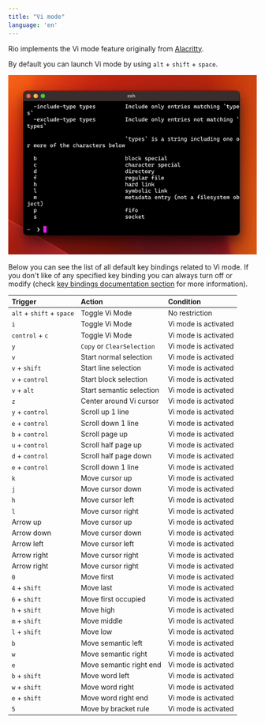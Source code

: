 ```yaml
---
title: "Vi mode"
language: 'en'
---
```


Rio implements the Vi mode feature originally from [Alacritty](https://github.com/alacritty/alacritty/blob/master/docs/features.md#vi-mode).

By default you can launch Vi mode by using `alt` + `shift` + `space`.

![Demo Vi mode](../../static/assets/features/demo-vi-mode.gif)

Below you can see the list of all default key bindings related to Vi mode. If you don't like of any specified key binding you can always turn off or modify (check [key bindings documentation section](/rio/docs/documentation/key-bindings) for more information).

| Trigger | Action | Condition |
| :-- | :-- | :-- |
| `alt` + `shift` + `space` | Toggle Vi Mode | No restriction |
| `i` | Toggle Vi Mode | Vi mode is activated |
| `control` + `c` | Toggle Vi Mode | Vi mode is activated |
| `y` | `Copy` or `ClearSelection` | Vi mode is activated |
| `v` | Start normal selection | Vi mode is activated |
| `v` + `shift` | Start line selection | Vi mode is activated |
| `v` + `control` | Start block selection | Vi mode is activated |
| `v` + `alt` | Start semantic selection | Vi mode is activated |
| `z` | Center around Vi cursor | Vi mode is activated |
| `y` + `control` | Scroll up 1 line | Vi mode is activated |
| `e` + `control` | Scroll down 1 line | Vi mode is activated |
| `b` + `control` | Scroll page up | Vi mode is activated |
| `u` + `control` | Scroll half page up | Vi mode is activated |
| `d` + `control` | Scroll half page down | Vi mode is activated |
| `e` + `control` | Scroll down 1 line | Vi mode is activated |
| `k` | Move cursor up | Vi mode is activated |
| `j` | Move cursor down | Vi mode is activated |
| `h` | Move cursor left | Vi mode is activated |
| `l` | Move cursor right | Vi mode is activated |
| Arrow up | Move cursor up | Vi mode is activated |
| Arrow down | Move cursor down | Vi mode is activated |
| Arrow left | Move cursor left | Vi mode is activated |
| Arrow right | Move cursor right | Vi mode is activated |
| Arrow right | Move cursor right | Vi mode is activated |
| `0` | Move first | Vi mode is activated |
| `4` + `shift` | Move last | Vi mode is activated |
| `6` + `shift` | Move first occupied | Vi mode is activated |
| `h` + `shift` | Move high | Vi mode is activated |
| `m` + `shift` | Move middle | Vi mode is activated |
| `l` + `shift` | Move low | Vi mode is activated |
| `b` | Move semantic left | Vi mode is activated |
| `w` | Move semantic right | Vi mode is activated |
| `e` | Move semantic right end | Vi mode is activated |
| `b` + `shift` | Move word left | Vi mode is activated |
| `w` + `shift` | Move word right | Vi mode is activated |
| `e` + `shift` | Move word right end | Vi mode is activated |
| `5` | Move by bracket rule | Vi mode is activated |
